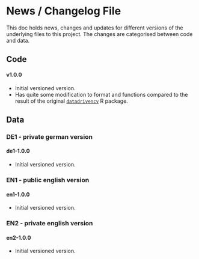 # News / Changelog File

This doc holds news, changes and updates for different versions of the underlying files to this project. The changes are categorised between code and data.

## Code

#### v1.0.0

- Initial versioned version.
- Has quite some modification to format and functions compared to the result of the original [`datadrivencv`](http://nickstrayer.me/datadrivencv/) R package.

## Data

### DE1 - private german version

#### de1-1.0.0

- Initial versioned version.

### EN1 - public english version

#### en1-1.0.0

- Initial versioned version.

### EN2 - private english version

#### en2-1.0.0

- Initial versioned version.
